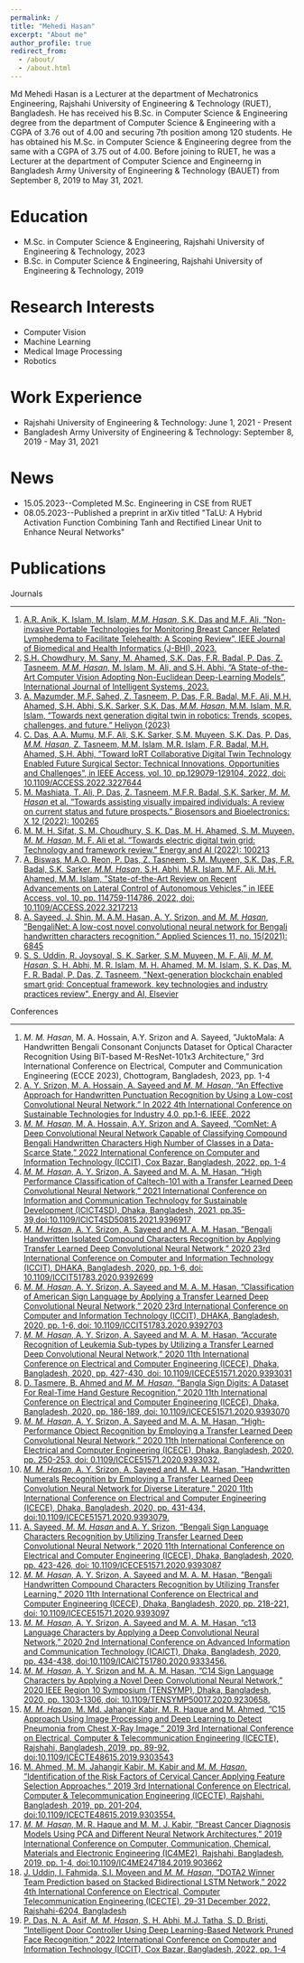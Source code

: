 ```yaml
---
permalink: /
title: "Mehedi Hasan"
excerpt: "About me"
author_profile: true
redirect_from: 
  - /about/
  - /about.html
---
```


Md Mehedi Hasan is a Lecturer at the department of Mechatronics Engineering, Rajshahi University of Engineering & Technology (RUET), Bangladesh. He has received his B.Sc. in Computer Science & Engineering degree from the department of Computer Science & Engineering with a CGPA of 3.76 out of 4.00 and securing 7th position among 120 students. He has obtained his M.Sc. in Computer Science & Engineering degree from the same with a CGPA of 3.75 out of 4.00. Before joining to RUET, he was a Lecturer at the department of Computer Science and Engineerng in Bangladesh Army University of Engineering & Technology (BAUET) from September 8, 2019 to May 31, 2021.

Education
======
<ul>
<li>
M.Sc. in Computer Science & Engineering, Rajshahi University of Engineering & Technology, 2023</li>
<li>B.Sc. in Computer Science & Engineering, Rajshahi University of Engineering & Technology, 2019</li>
</ul>

Research Interests
======
<ul>
<li>Computer Vision</li>
<li>Machine Learning</li>
<li>Medical Image Processing</li>
<li>Robotics</li>
</ul>

Work Experience
======
<ul>
<li>Rajshahi University of Engineering & Technology: June 1, 2021 - Present</li>
<li>Bangladesh Army University of Engineering & Technology: September 8, 2019 - May 31, 2021</li>
</ul>

News
======
<ul>
<li>15.05.2023--Completed M.Sc. Engineering in CSE from RUET</li>
<li>08.05.2023--Published a preprint in arXiv titled "TaLU: A Hybrid Activation Function Combining Tanh and Rectified Linear Unit to Enhance Neural Networks"</li>
</ul>


Publications
=======
Journals
<hr>
<ol>
<li><a href="/files/Journals/J1.pdf">A.R. Anik, K. Islam, M. Islam, <em>M.M. Hasan</em>, S.K. Das and M.F. Ali, ”Non-invasive Portable Technologies for Monitoring Breast Cancer Related Lymphedema to Facilitate Telehealth: A Scoping Review”, IEEE Journal of Biomedical and Health Informatics (J-BHI), 2023.</a></li>
<li><a href="/files/Journals/J2.pdf">S.H. Chowdhury, M. Sany, M. Ahamed, S.K. Das, F.R. Badal, P. Das, Z. Tasneem, <em>M.M. Hasan</em>, M. Islam, M. Ali, and S.H. Abhi, ”A State-of-the-Art Computer Vision Adopting Non-Euclidean Deep-Learning Models”, International Journal of Intelligent Systems, 2023.</a></li>
<li><a href="/files/Journals/J3.pdf">A. Mazumder, M.F. Sahed, Z. Tasneem, P. Das, F.R. Badal, M.F. Ali, M.H. Ahamed, S.H. Abhi, S.K. Sarker, S.K. Das, <em>M.M. Hasan</em>, M.M. Islam, M.R. Islam, ”Towards next generation digital twin in robotics: Trends, scopes, challenges, and future.” Heliyon (2023)</a></li>
<li><a href="/files/Journals/J4.pdf">C. Das, A.A. Mumu, M.F. Ali, S.K. Sarker, S.M. Muyeen, S.K. Das, P. Das, <em>M.M. Hasan</em>, Z. Tasneem, M.M. Islam, M.R. Islam, F.R. Badal, M.H. Ahamed, S.H. Abhi, ”Toward IoRT Collaborative Digital Twin Technology Enabled Future Surgical Sector: Technical Innovations, Opportunities and Challenges”, in IEEE Access, vol. 10, pp.129079-129104, 2022, doi: 10.1109/ACCESS.2022.3227644</a></li>
<li><a href="/files/Journals/J5.pdf">M. Mashiata, T. Ali, P. Das, Z. Tasneem, M.F.R. Badal, S.K. Sarker, <em>M. M. Hasan</em> et al. ”Towards assisting visually impaired individuals: A review on current status and future prospects.” Biosensors and Bioelectronics: X 12 (2022): 100265</a></li>
<li><a href="/files/Journals/J6.pdf">M. M. H. Sifat, S. M. Choudhury, S. K. Das, M. H. Ahamed, S. M. Muyeen, <em>M. M. Hasan</em>, M. F. Ali et al. ”Towards electric digital twin grid: Technology and framework review.” Energy and AI (2022): 100213</a></li>
<li><a href="/files/Journals/J7.pdf">A. Biswas, M.A.O. Reon, P. Das, Z. Tasneem, S.M. Muyeen, S.K. Das, F.R. Badal, S.K. Sarker, <em>M.M. Hasan</em>, S.H. Abhi, M.R. Islam, M.F. Ali, M.H. Ahamed, M.M. Islam, ”State-of-the-Art Review on Recent Advancements on Lateral Control of Autonomous Vehicles,” in IEEE Access, vol. 10, pp. 114759-114786, 2022, doi: 10.1109/ACCESS.2022.3217213</a></li>
<li><a href="/files/Journals/J8.pdf">A. Sayeed, J. Shin, M. A.M. Hasan, A. Y. Srizon, and <em>M. M. Hasan</em>, ”BengaliNet: A low-cost novel convolutional neural network for Bengali handwritten characters recognition.” Applied Sciences 11, no. 15(2021): 6845</a></li>
<li><a href="/files/Journals/J9.pdf">S. S. Uddin, R. Joysoyal, S. K. Sarker, S.M. Muyeen, M. F. Ali, <em>M. M. Hasan</em>, S. H. Abhi, M. R. Islam, M. H. Ahamed, M. M. Islam, S. K. Das, M. F. R. Badal, P. Das, Z. Tasneem, "Next-generation blockchain enabled smart grid: Conceptual framework, key technologies and industry practices review", Energy and AI, Elsevier</a></li>
</ol>
Conferences
<hr>
<ol>
<li><a href="/files/Conferences/C1.pdf"></a><em>M. M. Hasan</em>, M. A. Hossain, A.Y. Srizon and A. Sayeed, ”JuktoMala: A Handwritten Bengali Consonant Conjuncts Dataset for Optical Character Recognition Using BiT-based M-ResNet-101x3 Architecture,” 3rd International Conference on Electrical, Computer and Communication Engineering (ECCE 2023), Chottogram, Bangladesh, 2023, pp. 1-4</li>
<li><a href="/files/Conferences/C2.pdf">A. Y. Srizon, M. A. Hossain, A. Sayeed and <em>M. M. Hasan</em>, “An Effective Approach for Handwritten Punctuation Recognition by Using a Low-cost Convolutional Neural Network.” In 2022 4th International Conference on Sustainable Technologies for Industry 4.0, pp.1-6. IEEE, 2022</a></li>
<li><a href="/files/Conferences/C3.pdf"><em>M. M. Hasan</em>, M. A. Hossain, A.Y. Srizon and A. Sayeed, ”ComNet: A Deep Convolutional Neural Network Capable of Classifying Compound Bengali Handwritten Characters High Number of Classes in a Data-Scarce State,” 2022 International Conference on Computer and Information Technology (ICCIT), Cox Bazar, Bangladesh, 2022, pp. 1-4</a></li>
<li><a href="/files/Conferences/C4.pdf"><em>M. M. Hasan</em>, A. Y. Srizon, A. Sayeed and M. A. M. Hasan, ”High Performance Classification of Caltech-101 with a Transfer Learned Deep Convolutional Neural Network,” 2021 International Conference on Information and Communication Technology for Sustainable Development (ICICT4SD), Dhaka, Bangladesh, 2021, pp.35-39,doi:10.1109/ICICT4SD50815.2021.9396917</a></li>
<li><a href="/files/Conferences/C5.pdf"><em>M. M. Hasan</em>, A. Y. Srizon, A. Sayeed and M. A. M. Hasan, ”Bengali Handwritten Isolated Compound Characters Recognition by Applying Transfer Learned Deep Convolutional Neural Network,” 2020 23rd International Conference on Computer and Information Technology (ICCIT), DHAKA, Bangladesh, 2020, pp. 1-6, doi:
10.1109/ICCIT51783.2020.9392699
</a></li>
<li><a href="/files/Conferences/C6.pdf"><em>M. M. Hasan</em>, A. Y. Srizon, A. Sayeed and M. A. M. Hasan, ”Classification of American Sign Language by Applying a Transfer Learned Deep Convolutional Neural Network,” 2020 23rd International Conference on Computer and Information Technology (ICCIT), DHAKA, Bangladesh, 2020, pp. 1-6, doi: 10.1109/ICCIT51783.2020.9392703</a></li>
<li><a href="/files/Conferences/C7.pdf"><em>M. M. Hasan</em>, A. Y. Srizon, A. Sayeed and M. A. M. Hasan, ”Accurate Recognition of Leukemia Sub-types by Utilizing a Transfer Learned Deep Convolutional Neural Network,” 2020 11th International Conference on Electrical and Computer Engineering (ICECE), Dhaka, Bangladesh, 2020, pp. 427-430, doi: 10.1109/ICECE51571.2020.9393031</a></li>
<li><a href="/files/Conferences/C8.pdf">D. Tasmere, B. Ahmed and <em>M. M. Hasan</em>, ”Bangla Sign Digits: A Dataset For Real-Time Hand Gesture Recognition,” 2020 11th International Conference on Electrical and Computer Engineering (ICECE), Dhaka, Bangladesh, 2020, pp. 186-189, doi: 10.1109/ICECE51571.2020.9393070</a></li>
<li><a href="/files/Conferences/C9.pdf"><em>M. M. Hasan</em>, A. Y. Srizon, A. Sayeed and M. A. M. Hasan, ”High-Performance Object Recognition by Employing a Transfer Learned Deep Convolutional Neural Network,” 2020 11th International Conference on Electrical and Computer Engineering (ICECE), Dhaka, Bangladesh, 2020, pp. 250-253, doi:  0.1109/ICECE51571.2020.9393032.</a></li>
<li><a href="/files/Conferences/C10.pdf"><em>M. M. Hasan</em>, A. Y. Srizon, A. Sayeed and M. A. M. Hasan, ”Handwritten Numerals Recognition by Employing a Transfer Learned Deep Convolution Neural Network for Diverse Literature,” 2020 11th International Conference on Electrical and Computer Engineering (ICECE), Dhaka, Bangladesh, 2020, pp. 431-434, doi:10.1109/ICECE51571.2020.9393079.</a></li>
<li><a href="/files/Conferences/C11.pdf">A. Sayeed, <em>M. M. Hasan</em> and A. Y. Srizon, ”Bengali Sign Language Characters Recognition by Utilizing Transfer Learned Deep Convolutional Neural Network,” 2020 11th International Conference on Electrical and Computer Engineering (ICECE), Dhaka, Bangladesh, 2020, pp. 423-426, doi: 10.1109/ICECE51571.2020.9393087</a></li>
<li><a href="/files/Conferences/C12.pdf"><em>M. M. Hasan</em>, A. Y. Srizon, A. Sayeed and M. A. M. Hasan, ”Bengali Handwritten Compound Characters Recognition by Utilizing Transfer Learning,” 2020 11th International Conference on Electrical and Computer Engineering (ICECE), Dhaka, Bangladesh, 2020, pp. 218-221, doi: 10.1109/ICECE51571.2020.9393097</a></li>
<li><a href="/files/Conferences/C13.pdf"><em>M. M. Hasan</em>, A. Y. Srizon, A. Sayeed and M. A. M. Hasan, ”c13 Language Characters by Applying a Deep Convolutional Neural Network,” 2020 2nd International Conference on Advanced Information and Communication Technology (ICAICT), Dhaka, Bangladesh, 2020, pp. 434-438, doi:10.1109/ICAICT51780.2020.9333456.</a></li>
<li><a href="/files/Conferences/C14.pdf"><em>M. M. Hasan</em>, A. Y. Srizon and M. A. M. Hasan, ”C14 Sign Language Characters by Applying a Novel Deep Convolutional Neural Network,” 2020 IEEE Region 10 Symposium (TENSYMP), Dhaka, Bangladesh, 2020, pp. 1303-1306, doi: 10.1109/TENSYMP50017.2020.9230658.</a></li>
<li><a href="/files/Conferences/C15.pdf"><em>M. M. Hasan</em>, M. Md. Jahangir Kabir, M. R. Haque and M. Ahmed, ”C15 Approach Using Image Processing and Deep Learning to Detect Pneumonia from Chest X-Ray Image,” 2019 3rd International Conference on Electrical, Computer & Telecommunication Engineering (ICECTE), Rajshahi, Bangladesh, 2019, pp. 89-92, doi:10.1109/ICECTE48615.2019.9303543</a></li>
<li><a href="/files/Conferences/C16.pdf">M. Ahmed, M. M. Jahangir Kabir, M. Kabir and <em>M. M. Hasan</em>, ”Identification of the Risk Factors of Cervical Cancer Applying Feature Selection Approaches,” 2019 3rd International Conference on Electrical, Computer & Telecommunication Engineering (ICECTE), Rajshahi, Bangladesh, 2019, pp. 201-204, doi:10.1109/ICECTE48615.2019.9303554.</a></li>
<li><a href="/files/Conferences/C17.pdf"><em>M. M. Hasan</em>, M. R. Haque and M. M. J. Kabir, ”Breast Cancer Diagnosis Models Using PCA and Different Neural Network Architectures,” 2019 International Conference on Computer, Communication, Chemical, Materials and Electronic Engineering (IC4ME2), Rajshahi, Bangladesh, 2019, pp. 1-4, doi:10.1109/IC4ME247184.2019.903662</a></li>
<li><a href="/files/Conferences/C18.pdf">J. Uddin, I. Fahmida, S.I. Moyeen and <em>M. M. Hasan</em>, ”DOTA2 Winner Team Prediction based on Stacked Bidirectional LSTM Network,” 2022 4th International Conference on Electrical, Computer Telecommunication Engineering (ICECTE), 29-31 December 2022, Rajshahi-6204, Bangladesh</a></li>
<li><a href="/files/Conferences/C19.pdf">P. Das, N. A. Asif, <em>M. M. Hasan</em>, S. H. Abhi, M.J. Tatha, S. D. Bristi, ”Intelligent Door Controller Using Deep Learning-Based Network Pruned Face Recognition,” 2022 International Conference on Computer and Information Technology (ICCIT), Cox Bazar, Bangladesh, 2022, pp. 1-4</a></li>
</ol>